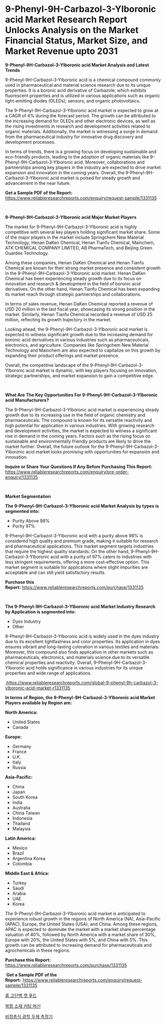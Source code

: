 <p><h1>9-Phenyl-9H-Carbazol-3-Ylboronic acid Market Research Report Unlocks Analysis on the Market Financial Status, Market Size, and Market Revenue upto 2031</h1></p><p><strong>9-Phenyl-9H-Carbazol-3-Ylboronic acid Market Analysis and Latest Trends</strong></p>
<p><p>9-Phenyl-9H-Carbazol-3-Ylboronic acid is a chemical compound commonly used in pharmaceutical and material science research due to its unique properties. It is a boronic acid derivative of Carbazole, which exhibits fluorescent properties and is utilized in various applications such as organic light-emitting diodes (OLEDs), sensors, and organic photovoltaics.</p><p>The 9-Phenyl-9H-Carbazol-3-Ylboronic acid market is expected to grow at a CAGR of 4% during the forecast period. The growth can be attributed to the increasing demand for OLEDs and other electronic devices, as well as the rising investments in research and development activities related to organic materials. Additionally, the market is witnessing a surge in demand from the pharmaceutical industry for innovative drug discovery and development processes.</p><p>In terms of trends, there is a growing focus on developing sustainable and eco-friendly products, leading to the adoption of organic materials like 9-Phenyl-9H-Carbazol-3-Ylboronic acid. Moreover, collaborations and partnerships among key players in the industry are expected to drive market expansion and innovation in the coming years. Overall, the 9-Phenyl-9H-Carbazol-3-Ylboronic acid market is poised for steady growth and advancement in the near future.</p></p>
<p><strong>Get a Sample PDF of the Report:&nbsp;</strong> <a href="https://www.reliableresearchreports.com/enquiry/request-sample/1331135">https://www.reliableresearchreports.com/enquiry/request-sample/1331135</a></p>
<p>&nbsp;</p>
<p><strong>9-Phenyl-9H-Carbazol-3-Ylboronic acid Major Market Players</strong></p>
<p><p>The market for 9-Phenyl-9H-Carbazol-3-Ylboronic acid is highly competitive with several key players holding significant market share. Some of the major players in the market include Springchem New Material Technology, Henan DaKen Chemical, Henan Tianfu Chemical, Mainchem, ATK CHEMICAL COMPANY LIMITED, AB PharmaTech, and Beijing Green Guardee Technology.</p><p>Among these companies, Henan DaKen Chemical and Henan Tianfu Chemical are known for their strong market presence and consistent growth in the 9-Phenyl-9H-Carbazol-3-Ylboronic acid market. Henan DaKen Chemical has been experiencing steady growth due to its focus on innovation and research & development in the field of boronic acid derivatives. On the other hand, Henan Tianfu Chemical has been expanding its market reach through strategic partnerships and collaborations.</p><p>In terms of sales revenue, Henan DaKen Chemical reported a revenue of USD 20 million in the last fiscal year, showcasing its strong position in the market. Similarly, Henan Tianfu Chemical recorded a revenue of USD 25 million, reflecting its growth trajectory in the market.</p><p>Looking ahead, the 9-Phenyl-9H-Carbazol-3-Ylboronic acid market is expected to witness significant growth due to the increasing demand for boronic acid derivatives in various industries such as pharmaceuticals, electronics, and agriculture. Companies like Springchem New Material Technology and Mainchem are also expected to capitalize on this growth by expanding their product offerings and market presence.</p><p>Overall, the competitive landscape of the 9-Phenyl-9H-Carbazol-3-Ylboronic acid market is dynamic, with key players focusing on innovation, strategic partnerships, and market expansion to gain a competitive edge.</p></p>
<p>&nbsp;</p>
<p><strong>What Are The Key Opportunities For 9-Phenyl-9H-Carbazol-3-Ylboronic acid Manufacturers?</strong></p>
<p><p>The 9-Phenyl-9H-Carbazol-3-Ylboronic acid market is experiencing steady growth due to its increasing use in the field of organic chemistry and pharmaceuticals. The compound is known for its versatile reactivity and high potential for application in various industries. With growing research and development activities, the market is expected to witness a significant rise in demand in the coming years. Factors such as the rising focus on sustainable and environmentally friendly products are likely to drive the market further. Overall, the future outlook for the 9-Phenyl-9H-Carbazol-3-Ylboronic acid market looks promising with opportunities for expansion and innovation.</p></p>
<p><strong>Inquire or Share Your Questions If Any Before Purchasing This Report:</strong> <a href="https://www.reliableresearchreports.com/enquiry/pre-order-enquiry/1331135">https://www.reliableresearchreports.com/enquiry/pre-order-enquiry/1331135</a></p>
<p>&nbsp;</p>
<p><strong>Market Segmentation</strong></p>
<p><strong>The 9-Phenyl-9H-Carbazol-3-Ylboronic acid Market Analysis by types is segmented into:</strong></p>
<p><ul><li>Purity Above 98%</li><li>Purity 97%</li></ul></p>
<p><p>9-Phenyl-9H-Carbazol-3-Ylboronic acid with a purity above 98% is considered high quality and premium grade, making it suitable for research and pharmaceutical applications. This market segment targets industries that require the highest quality standards. On the other hand, 9-Phenyl-9H-Carbazol-3-Ylboronic acid with a purity of 97% caters to industries with less stringent requirements, offering a more cost-effective option. This market segment is suitable for applications where slight impurities are acceptable and can still yield satisfactory results.</p></p>
<p><strong>Purchase this Report:&nbsp;</strong><a href="https://www.reliableresearchreports.com/purchase/1331135">https://www.reliableresearchreports.com/purchase/1331135</a></p>
<p>&nbsp;</p>
<p><strong>The 9-Phenyl-9H-Carbazol-3-Ylboronic acid Market Industry Research by Application is segmented into:</strong></p>
<p><ul><li>Dyes Industry</li><li>Other</li></ul></p>
<p><p>9-Phenyl-9H-Carbazol-3-Ylboronic acid is widely used in the dyes industry due to its excellent lightfastness and color properties. Its application in dyes ensures vibrant and long-lasting coloration in various textiles and materials. Moreover, this compound also finds application in other markets such as pharmaceuticals, electronics, and materials science due to its versatile chemical properties and reactivity. Overall, 9-Phenyl-9H-Carbazol-3-Ylboronic acid holds significance in various industries for its unique properties and wide range of applications.</p></p>
<p><a href="https://www.reliableresearchreports.com/global-9-phenyl-9h-carbazol-3-ylboronic-acid-market-r1331135">&nbsp;https://www.reliableresearchreports.com/global-9-phenyl-9h-carbazol-3-ylboronic-acid-market-r1331135</a></p>
<p><strong>In terms of Region, the 9-Phenyl-9H-Carbazol-3-Ylboronic acid Market Players available by Region are:</strong></p>
<p>
    <p> <strong> North America: </strong>
        <ul>
            <li>United States</li>
            <li>Canada</li>
        </ul>
        </p> 
    <p> <strong> Europe: </strong>
        <ul>
            <li>Germany</li>
            <li>France</li>
            <li>U.K.</li>
            <li>Italy</li>
            <li>Russia</li>
        </ul>
        </p> 
    <p> <strong> Asia-Pacific: </strong>
        <ul>
            <li>China</li>
            <li>Japan</li>
            <li>South Korea</li>
            <li>India</li>
            <li>Australia</li>
            <li>China Taiwan</li>
            <li>Indonesia</li>
            <li>Thailand</li>
            <li>Malaysia</li>
        </ul>
        </p> 
    <p> <strong> Latin America: </strong>
        <ul>
            <li>Mexico</li>
            <li>Brazil</li>
            <li>Argentina Korea</li>
            <li>Colombia</li>
        </ul>
        </p> 
    <p> <strong> Middle East & Africa: </strong>
        <ul>
            <li>Turkey</li>
            <li>Saudi</li>
            <li>Arabia</li>
            <li>UAE</li>
            <li>Korea</li>
        </ul>
    </p>
    </p>
<p><p>The 9-Phenyl-9H-Carbazol-3-Ylboronic acid market is anticipated to experience robust growth in the regions of North America (NA), Asia-Pacific (APAC), Europe, the United States (USA), and China. Among these regions, APAC is expected to dominate the market with a market share percentage valuation of 40%, followed by North America with a market share of 30%, Europe with 20%, the United States with 5%, and China with 5%. This growth can be attributed to increasing demand for pharmaceuticals and agrochemicals in these regions.</p></p>
<p><strong>Purchase this Report: </strong><a href="https://www.reliableresearchreports.com/purchase/1331135">https://www.reliableresearchreports.com/purchase/1331135</a></p>
<p>&nbsp;<strong>Get a Sample PDF of the Report:&nbsp;&nbsp;</strong><a href="https://www.reliableresearchreports.com/enquiry/request-sample/1331135">https://www.reliableresearchreports.com/enquiry/request-sample/1331135</a></p>
<p><strong></strong></p>
<p><p><a href="https://github.com/vsr06p4p49/Market-Research-Report-List-2/blob/main/3950699106941.md">홈 고단백 캣 푸드</a></p><p><a href="https://medium.com/@leonidasalazar756/%EB%B3%B5%ED%95%A9-%EC%9E%AC%EB%A3%8C-%EC%A0%88%EB%8B%A8-%EA%B8%B0%EA%B3%84-%EC%8B%9C%EC%9E%A5-%EC%8B%9C%EC%9E%A5-%EC%A0%90%EC%9C%A0%EC%9C%A8-%EC%8B%9C%EC%9E%A5-%EB%8F%99%ED%96%A5-%EB%B0%8F-%EB%AF%B8%EB%9E%98-%EC%84%B1%EC%9E%A5-%ED%83%90%EC%83%89-db9891c4c6ca">복합 소재 커팅 머신</a></p><p><a href="https://github.com/oajzkywllm460/Market-Research-Report-List-2/blob/main/1060744106940.md">비접촉식 광학 두께 측정기</a></p></p>